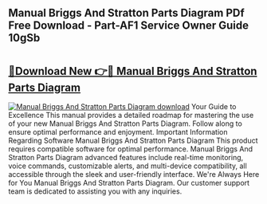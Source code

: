 ## Manual Briggs And Stratton Parts Diagram PDf Free Download - Part-AF1 Service Owner Guide 10gSb

# <h2><a href="http://dfmcs9c.blite.top/?on=Manual+Briggs+And+Stratton+Parts+Diagram">🔗Download New 👉🔴 Manual Briggs And Stratton Parts Diagram</a></h2>

[![Manual Briggs And Stratton Parts Diagram download](https://i.imgur.com/lujVjoI.png)](http://dfmcs9c.blite.top/?on=Manual+Briggs+And+Stratton+Parts+Diagram)
Your Guide to Excellence This manual provides a detailed roadmap for mastering the use of your new Manual Briggs And Stratton Parts Diagram. Follow along to ensure optimal performance and enjoyment. Important Information Regarding Software Manual Briggs And Stratton Parts Diagram This product requires compatible software for optimal performance. Manual Briggs And Stratton Parts Diagram advanced features include real-time monitoring, voice commands, customizable alerts, and multi-device compatibility, all accessible through the sleek and user-friendly interface. We're Always Here for You Manual Briggs And Stratton Parts Diagram. Our customer support team is dedicated to assisting you with any inquiries.
